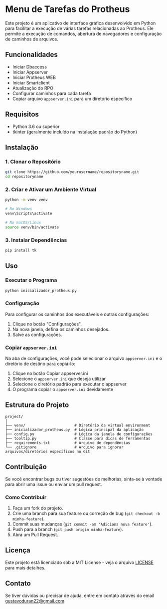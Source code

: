 # Menu de Tarefas do Protheus

Este projeto é um aplicativo de interface gráfica desenvolvido em Python para facilitar a execução de
várias tarefas relacionadas ao Protheus.
Ele permite a execução de comandos, abertura de navegadores e configuração de caminhos de arquivos.

## Funcionalidades

- Iniciar Dbaccess
- Iniciar Appserver
- Iniciar Protheus WEB
- Iniciar Smartclient
- Atualização do RPO
- Configurar caminhos para cada tarefa
- Copiar arquivo `appserver.ini` para um diretório específico

## Requisitos

- Python 3.6 ou superior
- tkinter (geralmente incluído na instalação padrão do Python)

## Instalação

### 1. Clonar o Repositório

```sh
git clone https://github.com/yourusername/repositoryname.git
cd repositoryname
```

### 2. Criar e Ativar um Ambiente Virtual

```sh
python -m venv venv

# No Windows
venv\Scripts\activate

# No macOS/Linux
source venv/bin/activate
```

### 3. Instalar Dependências

```sh
pip install tk
```

## Uso

### Executar o Programa

```sh
python inicializador_protheus.py
```

### Configuração

Para configurar os caminhos dos executáveis e outras configurações:

1. Clique no botão "Configurações".
2. Na nova janela, defina os caminhos desejados.
3. Salve as configurações.

### Copiar `appserver.ini`

Na aba de configurações, você pode selecionar o arquivo `appserver.ini` e o diretório de destino para copiá-lo:

1. Clique no botão Copiar appserver.ini
2. Selecione o `appserver.ini` que deseja utilizar
3. Selecione o diretório padrão para executar o appserver
4. O programa copiar o `appserver.ini` devidamente

## Estrutura do Projeto

```plaintext
project/
│
├── venv/                      # Diretório da virtual environment
├── inicializador_protheus.py  # Lógica principal da aplicação
├── config.py                  # Lógica da janela de configurações
├── tooltip.py                 # Classe para dicas de ferramentas
├── requirements.txt           # Arquivo de dependências
└── .gitignore                 # Arquivo para ignorar arquivos/diretórios específicos no Git
```

## Contribuição

Se você encontrar bugs ou tiver sugestões de melhorias, sinta-se à vontade para abrir uma issue ou enviar um pull request.

### Como Contribuir

1. Faça um fork do projeto.
2. Crie uma branch para sua feature ou correção de bug (`git checkout -b minha-feature`).
3. Commit suas mudanças (`git commit -am 'Adiciona nova feature'`).
4. Push para a branch (`git push origin minha-feature`).
5. Abra um Pull Request.

## Licença

Este projeto está licenciado sob a MIT License - veja o arquivo [LICENSE](LICENSE) para mais detalhes.

## Contato

Se tiver dúvidas ou precisar de ajuda, entre em contato através do email gustavoduran22@gmail.com